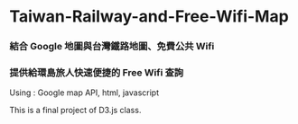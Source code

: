 # Taiwan-Railway-and-Free-Wifi-Map

### 結合 Google 地圖與台灣鐵路地圖、免費公共 Wifi

### 提供給環島旅人快速便捷的 Free Wifi 查詢

Using : Google map API, html, javascript

This is a final project of D3.js class.
